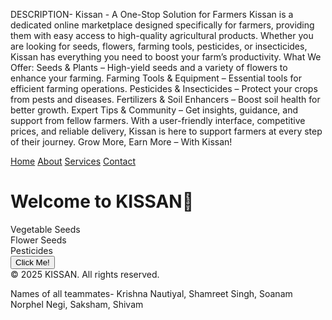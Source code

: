 DESCRIPTION-
Kissan - A One-Stop Solution for Farmers
Kissan is a dedicated online marketplace designed specifically for farmers, providing them with easy access to high-quality agricultural products. Whether you are looking for seeds, flowers, farming tools, pesticides, or insecticides, Kissan has everything you need to boost your farm’s productivity.
What We Offer:
Seeds & Plants – High-yield seeds and a variety of flowers to enhance your farming.
Farming Tools & Equipment – Essential tools for efficient farming operations.
Pesticides & Insecticides – Protect your crops from pests and diseases.
Fertilizers & Soil Enhancers – Boost soil health for better growth.
Expert Tips & Community – Get insights, guidance, and support from fellow farmers.
With a user-friendly interface, competitive prices, and reliable delivery, Kissan is here to support farmers at every step of their journey.
Grow More, Earn More – With Kissan!

<!--
<!DOCTYPE html>
<html lang="en">
<head>
    <meta charset="UTF-8">
    <meta name="viewport" content="width=device-width, initial-scale=1.0">
    <title>KISSAN Webpage</title>
    <style>
        body {
            font-family: Arial, sans-serif;
            background-color: #f4f4f4;
            text-align: center;
            margin: 0;
            padding: 0;
        }
        nav {
            background-color: #333;
            padding: 15px;
        }
        nav a {
            color: white;
            margin: 0 15px;
            text-decoration: none;
            font-size: 18px;
        }
        h1 {
            color: #3498db;
        }
        
        footer {
            background-color: #333;
            color: white;
            padding: 10px;
            position: fixed;
            width: 100%;
            bottom: 0;
        }
    </style>
</head>-->
<body>
    <nav>
        <a href="#">Home</a>
        <a href="#">About</a>
        <a href="#">Services</a>
        <a href="#">Contact</a>
    </nav>
    
 <h1>Welcome to KISSAN🚀</h1>
    <div class="slider">
        <div class="slides">
            <div class="slide">Vegetable Seeds</div>
            <div class="slide">Flower Seeds</div>
            <div class="slide">Pesticides</div>
        </div>
    </div>
    <button class="btn">Click Me!</button>
    <footer>
        &copy; 2025 KISSAN. All rights reserved.
    </footer>
    <script>
        let index = 0;
        function showSlides() {
            const slides = document.querySelector(".slides");
            index++;
            if (index >= slides.children.length) {
                index = 0;
            }
            slides.style.transform = `translateX(-${index * 100}%)`;
        }
        setInterval(showSlides, 3000);
    </script>
</body>
</html>



Names of all teammates-
Krishna Nautiyal,
Shamreet Singh,
Soanam Norphel Negi,
Saksham,
Shivam
